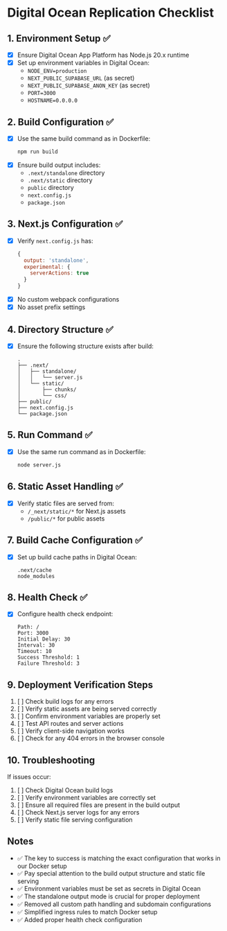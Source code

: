 # Digital Ocean Replication Checklist

## 1. Environment Setup ✅
- [x] Ensure Digital Ocean App Platform has Node.js 20.x runtime
- [x] Set up environment variables in Digital Ocean:
  - `NODE_ENV=production`
  - `NEXT_PUBLIC_SUPABASE_URL` (as secret)
  - `NEXT_PUBLIC_SUPABASE_ANON_KEY` (as secret)
  - `PORT=3000`
  - `HOSTNAME=0.0.0.0`

## 2. Build Configuration ✅
- [x] Use the same build command as in Dockerfile:
  ```bash
  npm run build
  ```
- [x] Ensure build output includes:
  - `.next/standalone` directory
  - `.next/static` directory
  - `public` directory
  - `next.config.js`
  - `package.json`

## 3. Next.js Configuration ✅
- [x] Verify `next.config.js` has:
  ```javascript
  {
    output: 'standalone',
    experimental: {
      serverActions: true
    }
  }
  ```
- [x] No custom webpack configurations
- [x] No asset prefix settings

## 4. Directory Structure ✅
- [x] Ensure the following structure exists after build:
  ```
  .
  ├── .next/
  │   ├── standalone/
  │   │   └── server.js
  │   └── static/
  │       ├── chunks/
  │       └── css/
  ├── public/
  ├── next.config.js
  └── package.json
  ```

## 5. Run Command ✅
- [x] Use the same run command as in Dockerfile:
  ```bash
  node server.js
  ```

## 6. Static Asset Handling ✅
- [x] Verify static files are served from:
  - `/_next/static/*` for Next.js assets
  - `/public/*` for public assets

## 7. Build Cache Configuration ✅
- [x] Set up build cache paths in Digital Ocean:
  ```
  .next/cache
  node_modules
  ```

## 8. Health Check ✅
- [x] Configure health check endpoint:
  ```
  Path: /
  Port: 3000
  Initial Delay: 30
  Interval: 30
  Timeout: 10
  Success Threshold: 1
  Failure Threshold: 3
  ```

## 9. Deployment Verification Steps
1. [ ] Check build logs for any errors
2. [ ] Verify static assets are being served correctly
3. [ ] Confirm environment variables are properly set
4. [ ] Test API routes and server actions
5. [ ] Verify client-side navigation works
6. [ ] Check for any 404 errors in the browser console

## 10. Troubleshooting
If issues occur:
1. [ ] Check Digital Ocean build logs
2. [ ] Verify environment variables are correctly set
3. [ ] Ensure all required files are present in the build output
4. [ ] Check Next.js server logs for any errors
5. [ ] Verify static file serving configuration

## Notes
- ✅ The key to success is matching the exact configuration that works in our Docker setup
- ✅ Pay special attention to the build output structure and static file serving
- ✅ Environment variables must be set as secrets in Digital Ocean
- ✅ The standalone output mode is crucial for proper deployment
- ✅ Removed all custom path handling and subdomain configurations
- ✅ Simplified ingress rules to match Docker setup
- ✅ Added proper health check configuration 